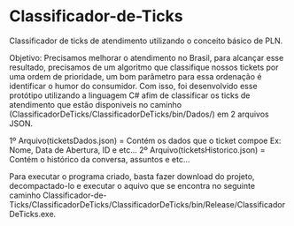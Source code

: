 # Classificador-de-Ticks
Classificador de ticks de atendimento utilizando o conceito básico de PLN.

Objetivo: Precisamos melhorar o atendimento no Brasil, para alcançar esse resultado, precisamos de um algoritmo que classifique
nossos tickets por uma ordem de prioridade, um bom parâmetro para essa ordenação é identificar o humor do consumidor. Com isso, 
foi desenvolvido esse protótipo utilizando a linguagem C# afim  de classificar os ticks de atendimento que estão disponiveis no 
caminho (ClassificadorDeTicks/ClassificadorDeTicks/bin/Dados/) em 2 arquivos JSON.

1º Arquivo(ticketsDados.json) = Contém os dados que o ticket compoe Ex: Nome, Data de Abertura, ID e etc...
2º Arquivo(ticketsHistorico.json) = Contém o histórico da conversa, assuntos e etc...

Para executar o programa criado, basta fazer download do projeto, decompactado-lo e executar o aquivo que se encontra no seguinte
caminho Classificador-de-Ticks/ClassificadorDeTicks/ClassificadorDeTicks/bin/Release/ClassificadorDeTicks.exe.






